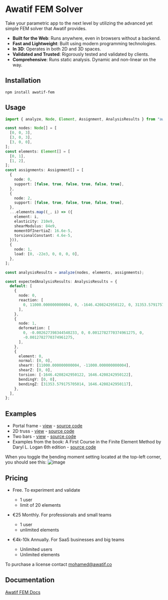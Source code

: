 # Awatif FEM Solver

Take your parametric app to the next level by utilizing the advanced yet simple FEM solver that Awatif provides.

- **Built for the Web**: Runs anywhere, even in browsers without a backend.
- **Fast and Lightweight**: Built using modern programming technologies.
- **In 3D**: Operates in both 2D and 3D spaces.
- **Validated and Trusted**: Rigorously tested and validated by clients.
- **Comprehensive**: Runs static analysis. Dynamic and non-linear on the way.

## Installation

```
npm install awatif-fem
```

## Usage

```typescript
import { analyze, Node, Element, Assignment, AnalysisResults } from "awatif-fem";

const nodes: Node[] = [
  [0, 0, 3],
  [3, 0, 3],
  [3, 0, 0],
];
const elements: Element[] = [
  [0, 1],
  [1, 2],
];
const assignments: Assignment[] = [
  {
    node: 0,
    support: [false, true, false, true, false, true],
  },
  {
    node: 2,
    support: [false, true, false, true, false, true],
  },
  ...elements.map((_, i) => ({
    element: i,
    elasticity: 210e9,
    shearModulus: 84e9,
    momentOfInertiaZ: 16.6e-5,
    torsionalConstant: 4.6e-5,
  })),
  {
    node: 1,
    load: [0, -22e3, 0, 0, 0, 0],
  },
];

const analysisResults = analyze(nodes, elements, assignments);

const expectedAnalysisResults: AnalysisResults = {
  default: [
    {
      node: 0,
      reaction: [
        0, 11000.000000000004, 0, -1646.4208242950122, 0, 31353.579175705014,
      ],
    },
    {
      node: 1,
      deformation: [
        0, -0.002627398344540233, 0, 0.0012782770374961275, 0,
        -0.0012782770374961275,
      ],
    },
    {
      element: 0,
      normal: [0, 0],
      shearY: [11000.000000000004, -11000.000000000004],
      shearZ: [0, 0],
      torsion: [-1646.4208242950122, 1646.4208242950122],
      bendingY: [0, 0],
      bendingZ: [31353.579175705014, 1646.4208242950117],
    },
  ],
};
```

## Examples

- Portal frame - [view](https://awatif.co/examples/portal-frame/) - [source code](https://github.com/madil4/awatif/blob/main/examples/portal-frame/main.ts)
- 2D truss - [view](https://awatif.co/examples/2d-truss/) - [source code](https://github.com/madil4/awatif/blob/main/examples/2d-truss/main.ts)
- Two bars - [view](https://awatif.co/examples/two-bars/) - [source code](https://github.com/madil4/awatif/blob/main/examples/two-bars/main.ts)
- Examples from the book: A First Course in the Finite Element Method by Daryl L. Logan 6th edition - [source code](https://github.com/madil4/awatif/tree/main/awatif-fem/examples)

When you toggle the bending moment setting located at the top-left corner, you should see this:
![image](https://github.com/madil4/awatif/assets/3858873/1588f4b3-c87f-426c-a1e6-62130ecfac3e)

## Pricing

- Free. To experiment and validate

  - 1 user
  - limit of 20 elements

- €25 Monthly. For professionals and small teams

  - 1 user
  - unlimited elements

- €4k-10k Annually. For SaaS businesses and big teams
  - Unlimited users
  - Unlimited elements

To purchase a license contact mohamed@awatif.co

## Documentation

[Awatif FEM Docs](https://awatif.co/awatif-fem/)
